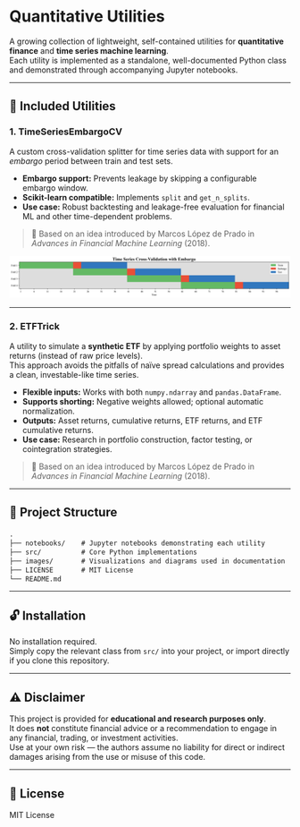 # Quantitative Utilities

A growing collection of lightweight, self-contained utilities for **quantitative finance** and **time series machine learning**.  
Each utility is implemented as a standalone, well-documented Python class and demonstrated through accompanying Jupyter notebooks.

---

## 📖 Included Utilities

### 1. TimeSeriesEmbargoCV

A custom cross-validation splitter for time series data with support for an *embargo* period between train and test sets.

- **Embargo support:** Prevents leakage by skipping a configurable embargo window.  
- **Scikit-learn compatible:** Implements `split` and `get_n_splits`.  
- **Use case:** Robust backtesting and leakage-free evaluation for financial ML and other time-dependent problems.
> 📘 Based on an idea introduced by Marcos López de Prado in *Advances in Financial Machine Learning* (2018).

![Time Series Cross-Validation with Embargo](images/EMBARGO.png)

---

### 2. ETFTrick

A utility to simulate a **synthetic ETF** by applying portfolio weights to asset returns (instead of raw price levels).  
This approach avoids the pitfalls of naïve spread calculations and provides a clean, investable-like time series.

- **Flexible inputs:** Works with both `numpy.ndarray` and `pandas.DataFrame`.  
- **Supports shorting:** Negative weights allowed; optional automatic normalization.  
- **Outputs:** Asset returns, cumulative returns, ETF returns, and ETF cumulative returns.  
- **Use case:** Research in portfolio construction, factor testing, or cointegration strategies.
> 📘 Based on an idea introduced by Marcos López de Prado in *Advances in Financial Machine Learning* (2018).


---

## 📂 Project Structure

```
.
├── notebooks/    # Jupyter notebooks demonstrating each utility
├── src/          # Core Python implementations
├── images/       # Visualizations and diagrams used in documentation
├── LICENSE       # MIT License
└── README.md
```

---

## 🔓 Installation

No installation required.  
Simply copy the relevant class from `src/` into your project, or import directly if you clone this repository.

---

## ⚠️ Disclaimer

This project is provided for **educational and research purposes only**.  
It does **not** constitute financial advice or a recommendation to engage in any financial, trading, or investment activities.  
Use at your own risk — the authors assume no liability for direct or indirect damages arising from the use or misuse of this code.

---

## 📜 License

MIT License